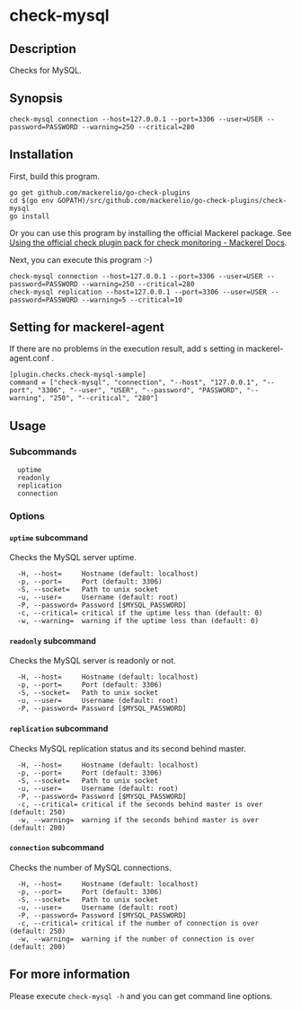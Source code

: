 # check-mysql

## Description

Checks for MySQL.

## Synopsis
```
check-mysql connection --host=127.0.0.1 --port=3306 --user=USER --password=PASSWORD --warning=250 --critical=280
```

## Installation

First, build this program.

```
go get github.com/mackerelio/go-check-plugins
cd $(go env GOPATH)/src/github.com/mackerelio/go-check-plugins/check-mysql
go install
```

Or you can use this program by installing the official Mackerel package. See [Using the official check plugin pack for check monitoring - Mackerel Docs](https://mackerel.io/docs/entry/howto/mackerel-check-plugins).


Next, you can execute this program :-)

```
check-mysql connection --host=127.0.0.1 --port=3306 --user=USER --password=PASSWORD --warning=250 --critical=280
check-mysql replication --host=127.0.0.1 --port=3306 --user=USER --password=PASSWORD --warning=5 --critical=10
```


## Setting for mackerel-agent

If there are no problems in the execution result, add s setting in mackerel-agent.conf .

```
[plugin.checks.check-mysql-sample]
command = ["check-mysql", "connection", "--host", "127.0.0.1", "--port", "3306", "--user", "USER", "--password", "PASSWORD", "--warning", "250", "--critical", "280"]
```

## Usage
### Subcommands

```
  uptime
  readonly
  replication
  connection
```

### Options
#### `uptime` subcommand

Checks the MySQL server uptime.

```
  -H, --host=     Hostname (default: localhost)
  -p, --port=     Port (default: 3306)
  -S, --socket=   Path to unix socket
  -u, --user=     Username (default: root)
  -P, --password= Password [$MYSQL_PASSWORD]
  -c, --critical= critical if the uptime less than (default: 0)
  -w, --warning=  warning if the uptime less than (default: 0)
```

#### `readonly` subcommand

Checks the MySQL server is readonly or not.

```
  -H, --host=     Hostname (default: localhost)
  -p, --port=     Port (default: 3306)
  -S, --socket=   Path to unix socket
  -u, --user=     Username (default: root)
  -P, --password= Password [$MYSQL_PASSWORD]
```

#### `replication` subcommand

Checks MySQL replication status and its second behind master.

```
  -H, --host=     Hostname (default: localhost)
  -p, --port=     Port (default: 3306)
  -S, --socket=   Path to unix socket
  -u, --user=     Username (default: root)
  -P, --password= Password [$MYSQL_PASSWORD]
  -c, --critical= critical if the seconds behind master is over (default: 250)
  -w, --warning=  warning if the seconds behind master is over (default: 200)
```

#### `connection` subcommand

Checks the number of MySQL connections.

```
  -H, --host=     Hostname (default: localhost)
  -p, --port=     Port (default: 3306)
  -S, --socket=   Path to unix socket
  -u, --user=     Username (default: root)
  -P, --password= Password [$MYSQL_PASSWORD]
  -c, --critical= critical if the number of connection is over (default: 250)
  -w, --warning=  warning if the number of connection is over (default: 200)
```

## For more information

Please execute `check-mysql -h` and you can get command line options.
